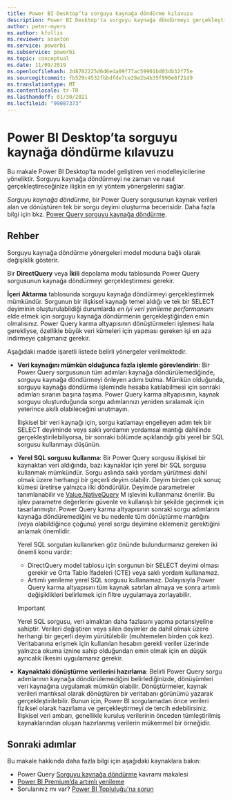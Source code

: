 ```yaml
---
title: Power BI Desktop’ta sorguyu kaynağa döndürme kılavuzu
description: Power BI Desktop'ta sorguyu kaynağa döndürmeyi gerçekleştirmeye yönelik kılavuz.
author: peter-myers
ms.author: kfollis
ms.reviewer: asaxton
ms.service: powerbi
ms.subservice: powerbi
ms.topic: conceptual
ms.date: 11/09/2019
ms.openlocfilehash: 2d8702225d6d6eda09f77ac59901bd03db32f75e
ms.sourcegitcommit: fb529c4532fbbdfde7ce28e2b4b35f990e8f21d9
ms.translationtype: MT
ms.contentlocale: tr-TR
ms.lasthandoff: 01/30/2021
ms.locfileid: "99087373"
---
```

# <a name="query-folding-guidance-in-power-bi-desktop"></a>Power BI Desktop’ta sorguyu kaynağa döndürme kılavuzu

Bu makale Power BI Desktop’ta model geliştiren veri modelleyicilerine yöneliktir. Sorguyu kaynağa döndürmeyi ne zaman ve nasıl gerçekleştireceğinize ilişkin en iyi yöntem yönergelerini sağlar.

_Sorguyu kaynağa döndürme_, bir Power Query sorgusunun kaynak verileri alan ve dönüştüren tek bir sorgu deyimi oluşturma becerisidir. Daha fazla bilgi için bkz. [Power Query sorguyu kaynağa döndürme](/power-query/power-query-folding).

## <a name="guidance"></a>Rehber

Sorguyu kaynağa döndürme yönergeleri model moduna bağlı olarak değişiklik gösterir.

Bir **DirectQuery** veya **İkili** depolama modu tablosunda Power Query sorgusunun kaynağa döndürmeyi gerçekleştirmesi gerekir.

**İçeri Aktarma** tablosunda sorguyu kaynağa döndürmeyi gerçekleştirmek mümkündür. Sorgunun bir ilişkisel kaynağı temel aldığı ve tek bir SELECT deyiminin oluşturulabildiği durumlarda _en iyi veri yenileme performansını_ elde etmek için sorguyu kaynağa döndürmenin gerçekleştiğinden emin olmalısınız. Power Query karma altyapısının dönüştürmeleri işlemesi hala gerekliyse, özellikle büyük veri kümeleri için yapması gereken işi en aza indirmeye çalışmanız gerekir.

Aşağıdaki madde işaretli listede belirli yönergeler verilmektedir.

- **Veri kaynağını mümkün olduğunca fazla işlemle görevlendirin**: Bir Power Query sorgusunun tüm adımları kaynağa döndürülemediğinde, sorguyu kaynağa döndürmeyi önleyen adımı bulma. Mümkün olduğunda, sorguyu kaynağa döndürme işleminde hesaba katılabilmesi için sonraki adımları sıranın başına taşıma. Power Query karma altyapısının, kaynak sorguyu oluşturduğunda sorgu adımlarınızı yeniden sıralamak için yeterince akıllı olabileceğini unutmayın.

    İlişkisel bir veri kaynağı için, sorgu katlamayı engelleyen adım tek bir SELECT deyiminde veya saklı yordamın yordamsal mantığı dahilinde gerçekleştirilebiliyorsa, bir sonraki bölümde açıklandığı gibi yerel bir SQL sorgusu kullanmayı düşünün.

- **Yerel SQL sorgusu kullanma**: Bir Power Query sorgusu ilişkisel bir kaynaktan veri aldığında, bazı kaynaklar için yerel bir SQL sorgusu kullanmak mümkündür. Sorgu aslında saklı yordam yürütmesi dahil olmak üzere herhangi bir geçerli deyim olabilir. Deyim birden çok sonuç kümesi üretirse yalnızca ilki döndürülür. Deyimde parametreler tanımlanabilir ve [Value.NativeQuery](/powerquery-m/value-nativequery) M işlevini kullanmanız önerilir. Bu işlev parametre değerlerini güvenle ve kullanışlı bir şekilde geçirmek için tasarlanmıştır. Power Query karma altyapısının sonraki sorgu adımlarını kaynağa döndüremediğini ve bu nedenle tüm dönüştürme mantığını (veya olabildiğince çoğunu) yerel sorgu deyimine eklemeniz gerektiğini anlamak önemlidir.

    Yerel SQL sorguları kullanırken göz önünde bulundurmanız gereken iki önemli konu vardır:

    - DirectQuery model tablosu için sorgunun bir SELECT deyimi olması gerekir ve Orta Tablo İfadeleri (CTE) veya saklı yordam kullanamaz.
    - Artımlı yenileme yerel SQL sorgusu kullanamaz. Dolayısıyla Power Query karma altyapısını tüm kaynak satırları almaya ve sonra artımlı değişiklikleri belirlemek için filtre uygulamaya zorlayabilir.

    > [!IMPORTANT]
    > Yerel SQL sorgusu, veri almaktan daha fazlasını yapma potansiyeline sahiptir. Verileri değiştiren veya silen deyimler de dahil olmak üzere herhangi bir geçerli deyim yürütülebilir (muhtemelen birden çok kez). Veritabanına erişmek için kullanılan hesabın gerekli veriler üzerinde yalnızca okuma iznine sahip olduğundan emin olmak için en düşük ayrıcalık ilkesini uygulamanız gerekir.

- **Kaynaktaki dönüştürme verilerini hazırlama**: Belirli Power Query sorgu adımlarının kaynağa döndürülemediğini belirlediğinizde, dönüşümleri veri kaynağına uygulamak mümkün olabilir. Dönüştürmeler, kaynak verileri mantıksal olarak dönüştüren bir veritabanı görünümü yazarak gerçekleştirilebilir. Bunun için, Power BI sorgulamadan önce verileri fiziksel olarak hazırlama ve gerçekleştirmeyi de tercih edebilirsiniz. İlişkisel veri ambarı, genellikle kuruluş verilerinin önceden tümleştirilmiş kaynaklarından oluşan hazırlanmış verilerin mükemmel bir örneğidir.

## <a name="next-steps"></a>Sonraki adımlar

Bu makale hakkında daha fazla bilgi için aşağıdaki kaynaklara bakın:

- Power Query [Sorguyu kaynağa döndürme](/power-query/power-query-folding) kavramı makalesi
- [Power BI Premium’da artımlı yenileme](../admin/service-premium-incremental-refresh.md)
- Sorularınız mı var? [Power BI Topluluğu'na sorun](https://community.powerbi.com/)
